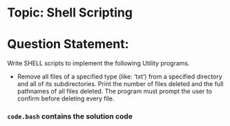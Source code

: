 # Topic: Shell Scripting
# Question Statement: 
Write SHELL scripts to implement the following Utility programs.
 - Remove all files of a specified type (like: ‘txt’) from a specified directory and all of its subdirectories. Print the number of files deleted and the full pathnames of all files deleted. The program must prompt the user to confirm before deleting every file.

### `code.bash` contains the solution code
